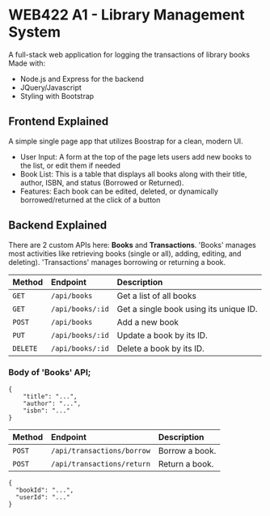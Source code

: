 # WEB422 A1 - Library Management System
A full-stack web application for logging the transactions of library books
Made with:
- Node.js and Express for the backend
- JQuery/Javascript
- Styling with Bootstrap

## Frontend Explained
A simple single page app that utilizes Boostrap for a clean, modern UI.
- User Input: A form at the top of the page lets users add new books to the list, or edit them if needed
- Book List: This is a table that displays all books along with their title, author, ISBN, and status (Borrowed or Returned).
- Features: Each book can be edited, deleted, or dynamically borrowed/returned at the click of a button

## Backend Explained
There are 2 custom APIs here: **Books** and **Transactions**. 'Books' manages most activities like retrieving books (single or all), adding, editing, and deleting). 'Transactions' manages borrowing or returning a book.

| Method | Endpoint | Description |
| :--- | :--- | :--- |
| `GET` | `/api/books` | Get a list of all books |
| `GET` | `/api/books/:id` | Get a single book using its unique ID. |
| `POST`| `/api/books` | Add a new book |
| `PUT` | `/api/books/:id` | Update a book by its ID. |
| `DELETE`| `/api/books/:id` | Delete a book by its ID. |

### Body of 'Books' API;
```
{ 
    "title": "...", 
    "author": "...", 
    "isbn": "..." 
}
```

| Method | Endpoint | Description |
| :--- | :--- | :--- |
| `POST`| `/api/transactions/borrow` | Borrow a book. |
| `POST`| `/api/transactions/return` | Return a book. |


```
{
  "bookId": "...",
  "userId": "..."
}
```
